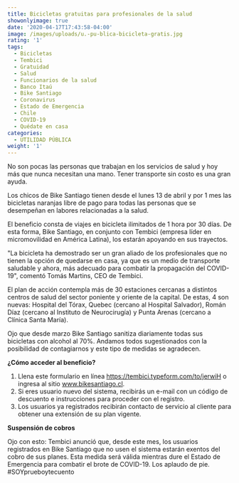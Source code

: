 ```yaml
---
title: Bicicletas gratuitas para profesionales de la salud
showonlyimage: true
date: '2020-04-17T17:43:58-04:00'
image: /images/uploads/u.-pu-blica-bicicleta-gratis.jpg
rating: '1'
tags:
  - Bicicletas
  - Tembici
  - Gratuidad
  - Salud
  - Funcionarios de la salud
  - Banco Itaú
  - Bike Santiago
  - Coronavirus
  - Estado de Emergencia
  - Chile
  - COVID-19
  - Quédate en casa
categories:
  - UTILIDAD PÚBLICA
weight: '1'
---
```

No son pocas las personas que trabajan en los servicios de salud y hoy más que nunca necesitan una mano. Tener transporte sin costo es una gran ayuda.

<!--more-->

Los chicos de Bike Santiago tienen desde el lunes 13 de abril y por 1 mes las bicicletas naranjas libre de pago para todas las personas que se desempeñan en labores relacionadas a la salud. 

El beneficio consta de viajes en bicicleta ilimitados de 1 hora por 30 días. De esta forma, Bike Santiago, en conjunto con Tembici (empresa líder en micromovilidad en América Latina), los estarán apoyando en sus trayectos.

"La bicicleta ha demostrado ser un gran aliado de los profesionales que no tienen la opción de quedarse en casa, ya que es un medio de transporte saludable y ahora, más adecuado para combatir la propagación del COVID-19", comentó Tomás Martins, CEO de Tembici.

El plan de acción contempla más de 30 estaciones cercanas a distintos centros de salud del sector poniente y oriente de la capital. De estas, 4 son nuevas: Hospital del Tórax, Quebec (cercano al Hospital Salvador), Román Díaz (cercano al Instituto de Neurocirugía) y Punta Arenas (cercano a Clínica Santa María).  

Ojo que desde marzo Bike Santiago sanitiza diariamente todas sus bicicletas con alcohol al 70%. Andamos todos sugestionados con la posibilidad de contagiarnos y este tipo de medidas se agradecen.

**¿Cómo acceder al beneficio?**

1. Llena este formulario en línea https://tembici.typeform.com/to/jerwiH o ingresa al sitio www.bikesantiago.cl.
2. Si eres usuario nuevo del sistema, recibirás un e-mail con un código de descuento e instrucciones para proceder con el registro.
3. Los usuarios ya registrados recibirán contacto de servicio al cliente para obtener una extensión de su plan vigente. 

**Suspensión de cobros** 

Ojo con esto: Tembici anunció que, desde este mes, los usuarios registrados en Bike Santiago que no usen el sistema estarán exentos del cobro de sus planes. Esta medida será válida mientras dure el Estado de Emergencia para combatir el brote de COVID-19. Los aplaudo de pie. #SOYprueboytecuento
